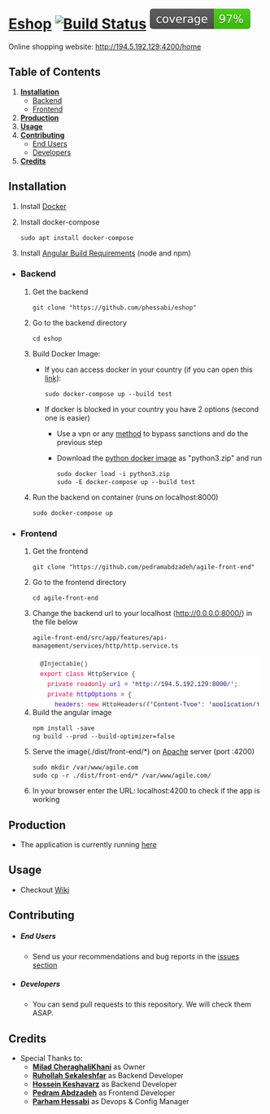 # [Eshop](http://194.5.192.129:4200/home) [![Build Status](https://travis-ci.com/phessabi/eshop.svg?branch=master)](https://travis-ci.com/phessabi/eshop) ![Alt text](pictures/cover.svg)


Online shopping website: http://194.5.192.129:4200/home


## Table of Contents
1. **[Installation](#installation)**
    + [Backend](#backend)
    + [Frontend](#frontend)
1. **[Production](#production)**
1. **[Usage](#usage)**
1. **[Contributing](#contributing)**
    + [End Users](#end-users)
    + [Developers](#developers)
1. **[Credits](#credits)**


## Installation
1. Install [Docker](https://phoenixnap.com/kb/how-to-install-docker-on-ubuntu-18-04) 

1. Install docker-compose
    ```
    sudo apt install docker-compose
    ```
1. Install [Angular Build Requirements](https://linuxize.com/post/how-to-install-node-js-on-ubuntu-18.04/)  (node and npm)
   
+ ### Backend
    1. Get the backend
        ```
        git clone "https://github.com/phessabi/eshop"
        ``` 
    1. Go to the backend directory
        ```
        cd eshop
        ```    
    1. Build Docker Image: 
        * If you can access docker in your country (if you can open this [link](https://hub.docker.com/)):
            ```
            sudo docker-compose up --build test
            ```
    
        * If docker is blocked in your country you have 2 options (second one is easier)
            * Use a vpn or any [method](https://shecan.ir) to bypass sanctions and do the previous step
    
            * Download the [python docker image](https://www.dropbox.com/s/tqp8i7r77jloywe/python3.zip?dl=0) as "python3.zip" and run
                ```
                sudo docker load -i python3.zip
                sudo -E docker-compose up --build test
                ```
    1. Run the backend on container (runs on localhost:8000)
        ```
        sudo docker-compose up
        ```

+ ### Frontend
     1. Get the frontend
        ```
        git clone "https://github.com/pedramabdzadeh/agile-front-end"
        ``` 
    1. Go to the frontend directory
        ```
        cd agile-front-end
        ```
    1. Change the backend url to your localhost (http://0.0.0.0:8000/) in the file below
        ```
        agile-front-end/src/app/features/api-management/services/http/http.service.ts
        ```
        ![Alt text](pictures/Http-service.png)
    1. Build the angular image
        ```
        npm install -save
        ng build --prod --build-optimizer=false
        ```
    1. Serve the image(./dist/front-end/*) on [Apache](https://ubuntu.com/tutorials/install-and-configure-apache#1-overview) server (port :4200)
        ```
        sudo mkdir /var/www/agile.com
        sudo cp -r ./dist/front-end/* /var/www/agile.com/
        ```
    1. In your browser enter the URL: localhost:4200 to check if the app is working


## Production

+ The application is currently running [here](http://194.5.192.129:4200/home)

## Usage

+ Checkout [Wiki](https://github.com/phessabi/eshop/wiki)
 
## Contributing
+ ##### End Users
    + Send us your recommendations and bug reports in the [issues section](https://github.com/phessabi/eshop/issues)

+ ##### Developers
    + You can send pull requests to this repository. We will check them ASAP.
    
## Credits
+ Special Thanks to:
    + **[Milad CheraghaliKhani]()** as Owner
    + **[Ruhollah Sekaleshfar](www.github.com/RuhollahSeka)** as Backend Developer
    + **[Hossein Keshavarz](www.github.com/hossein-kshvrz)** as Backend Developer
    + **[Pedram Abdzadeh](www.github.com/pedramabdzadeh)** as Frontend Developer
    + **[Parham Hessabi](www.github.com/phessabi)** as Devops & Config Manager